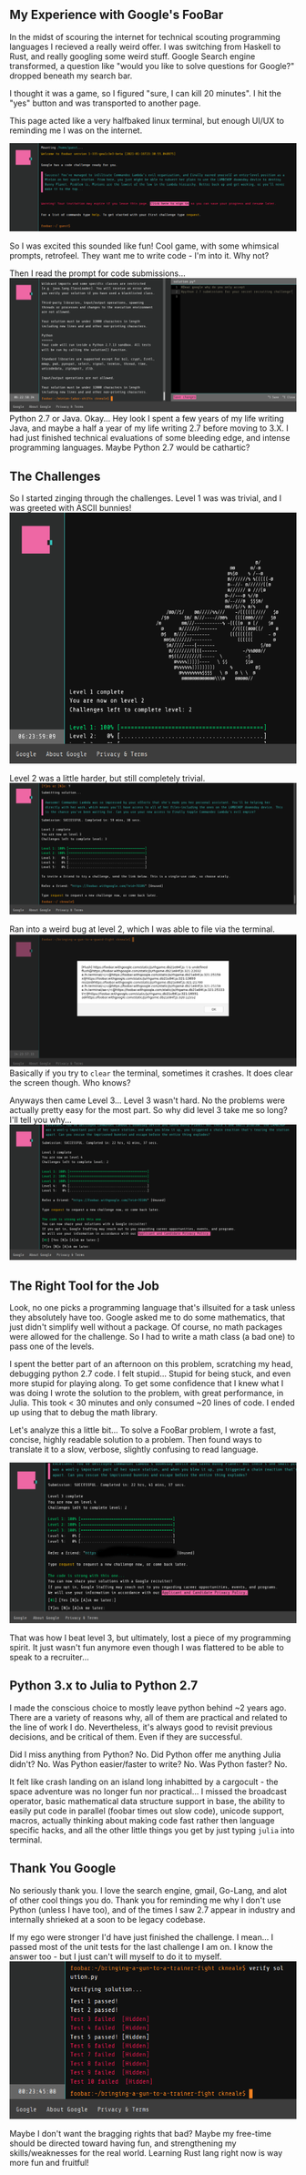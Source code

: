## My Experience with Google's FooBar

In the midst of scouring the internet for technical scouting programming languages I recieved a really weird offer. I was switching from Haskell to Rust, and really googling some weird stuff. Google Search engine transformed, a question like "would you like to solve questions for Google?" dropped beneath my search bar.

I thought it was a game, so I figured "sure, I can kill 20 minutes". I hit the "yes" button and was transported to another page.

This page acted like a very halfbaked linux terminal, but enough UI/UX to reminding me I was on the internet. 

![wut](EnteringFooBart.png)

So I was excited this sounded like fun! Cool game, with some whimsical prompts, retrofeel. They want me to write code - I'm into it. Why not?

Then I read the prompt for code submissions...
![wut](whypy27.png)
Python 2.7 or Java. Okay... Hey look I spent a few years of my life writing Java, and maybe a half a year of my life writing 2.7 before moving to 3.X. I had just finished technical evaluations of some bleeding edge, and intense programming languages. Maybe Python 2.7 would be cathartic?

## The Challenges
So I started zinging through the challenges. Level 1 was was trivial, and I was greeted with ASCII bunnies!
![lvl1](lvl1.png)

Level 2 was a little harder, but still completely trivial.
![lvl3](lvl2.png)

Ran into a weird bug at level 2, which I was able to file via the terminal.
![bug](Bug.png)
Basically if you try to `clear` the terminal, sometimes it crashes. It does clear the screen though. Who knows? 

Anyways then came Level 3... Level 3 wasn't hard. No the problems were actually pretty easy for the most part. So why did level 3 take me so long? I'll tell you why...
![lvl3](lvl3.png)

## The Right Tool for the Job
Look, no one picks a programming language that's illsuited for a task unless they absolutely have too. Google asked me to do some mathematics, that just didn't simplify well without a package. Of course, no math packages were allowed for the challenge. So I had to write a math class (a bad one) to pass one of the levels.

I spent the better part of an afternoon on this problem, scratching my head, debugging python 2.7 code. I felt stupid... Stupid for being stuck, and even more stupid for playing along. To get some confidence that I knew what I was doing I wrote the solution to the problem, with great performance, in Julia. This took < 30 minutes and only consumed ~20 lines of code. I ended up using that to debug the math library.

Let's analyze this a little bit... To solve a FooBar problem, I wrote a fast, concise, highly readable solution to a problem. Then found ways to translate it to a slow, verbose, slightly confusing to read language. 

![lvl4](lvl4.png)

That was how I beat level 3, but ultimately, lost a piece of my programming spirit. It just wasn't fun anymore even though I was flattered to be able to speak to a recruiter... 

## Python 3.x to Julia to Python 2.7
I made the conscious choice to mostly leave python behind ~2 years ago. There are a variety of reasons why, all of them are practical and related to the line of work I do. Nevertheless, it's always good to revisit previous decisions, and be critical of them. Even if they are successful.

Did I miss anything from Python? No.
Did Python offer me anything Julia didn't? No.
Was Python easier/faster to write? No.
Was Python faster? No.

It felt like crash landing on an island long inhabitted by a cargocult - the space adventure was no longer fun nor practical... I missed the broadcast operator, basic mathematical data structure support in base, the ability to easily put code in parallel (foobar times out slow code), unicode support, macros, actually thinking about making code fast rather then language specific hacks, and all the other little things you get by just typing `julia` into terminal. 


## Thank You Google
No seriously thank you. I love the search engine, gmail, Go-Lang, and alot of other cool things you do. Thank you for reminding me why I don't use Python (unless I have too), and of the times I saw 2.7 appear in industry and internally shrieked at a soon to be legacy codebase.

If my ego were stronger I'd have just finished the challenge. I mean... I passed most of the unit tests for the last challenge I am on. I know the answer too - but I just can't will myself to do it to myself. 
![lvl4](lvl4current.png)

Maybe I don't want the bragging rights that bad? Maybe my free-time should be directed toward having fun, and strengthening my skills/weaknesses for the real world. Learning Rust lang right now is way more fun and fruitful!